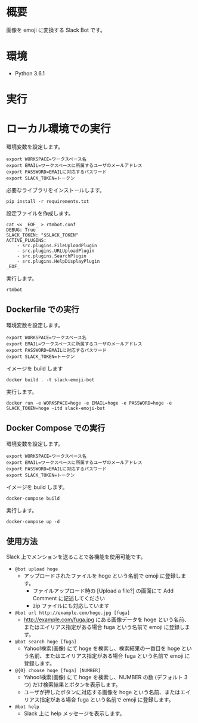 # 概要

画像を emoji に変換する Slack Bot です。

# 環境

- Python 3.6.1

# 実行

# ローカル環境での実行

環境変数を設定します。

```
export WORKSPACE=ワークスペース名
export EMAIL=ワークスペースに所属するユーザのメールアドレス
export PASSWORD=EMAILに対応するパスワード
export SLACK_TOKEN=トークン
```

必要なライブラリをインストールします。

```
pip install -r requirements.txt
```

設定ファイルを作成します。

```
cat << _EOF_ > rtmbot.conf
DEBUG: True
SLACK_TOKEN: "$SLACK_TOKEN"
ACTIVE_PLUGINS:
    - src.plugins.FileUploadPlugin
    - src.plugins.URLUploadPlugin
    - src.plugins.SearchPlugin
    - src.plugins.HelpDisplayPlugin
_EOF_
```

実行します。

```
rtmbot
```

## Dockerfile での実行

環境変数を設定します。

```
export WORKSPACE=ワークスペース名
export EMAIL=ワークスペースに所属するユーザのメールアドレス
export PASSWORD=EMAILに対応するパスワード
export SLACK_TOKEN=トークン
```

イメージを build します

```
docker build . -t slack-emoji-bot
```

実行します。

```
docker run -e WORKSPACE=hoge -e EMAIL=hoge -e PASSWORD=hoge -e SLACK_TOKEN=hoge -itd slack-emoji-bot
```

## Docker Compose での実行

環境変数を設定します。

```
export WORKSPACE=ワークスペース名
export EMAIL=ワークスペースに所属するユーザのメールアドレス
export PASSWORD=EMAILに対応するパスワード
export SLACK_TOKEN=トークン
```

イメージを build します。

```
docker-compose build
```

実行します。

```
docker-compose up -d
```

## 使用方法

Slack 上でメンションを送ることで各機能を使用可能です。

- `@bot upload hoge`
    - アップロードされたファイルを hoge という名前で emoji に登録します。
        - ファイルアップロード時の [Upload a file?] の画面にて Add Comment に記述してください
        - zip ファイルにも対応しています
- `@bot url http://example.com/hoge.jpg [fuga]`
    - http://example.com/fuga.jpg にある画像データを hoge という名前、またはエイリアス指定がある場合 fuga という名前で emoji に登録します。
- `@bot search hoge [fuga]`
    - Yahoo!検索(画像) にて hoge を検索し、検索結果の一番目を hoge という名前、またはエイリアス指定がある場合 fuga という名前で emoji に登録します。
- `@{0} choose hoge [fuga] [NUMBER]`
    - Yahoo!検索(画像) にて hoge を検索し、NUMBER の数 (デフォルト 3 つ) だけ検索結果とボタンを表示します。
    - ユーザが押したボタンに対応する画像を hoge という名前、またはエイリアス指定がある場合 fuga という名前で emoji に登録します。
- `@bot help`
    - Slack 上に help メッセージを表示します。


